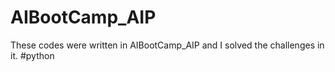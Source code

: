 # AIBootCamp_AIP
These codes were written in AIBootCamp_AIP and I solved the challenges in it.
#python
